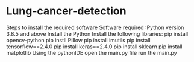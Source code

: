 # Lung-cancer-detection

Steps to install the required software
Software required :Python version 3.8.5 and above
Install the Python 
Install the following libraries:
  pip install opencv-python
  pip instll Pillow
  pip install imutils
  pip install tensorflow==2.4.0
  pip install keras==2.4.0
  pip install sklearn
  pip install matplotlib
Using the pythonIDE open the main.py file
run the main.py
